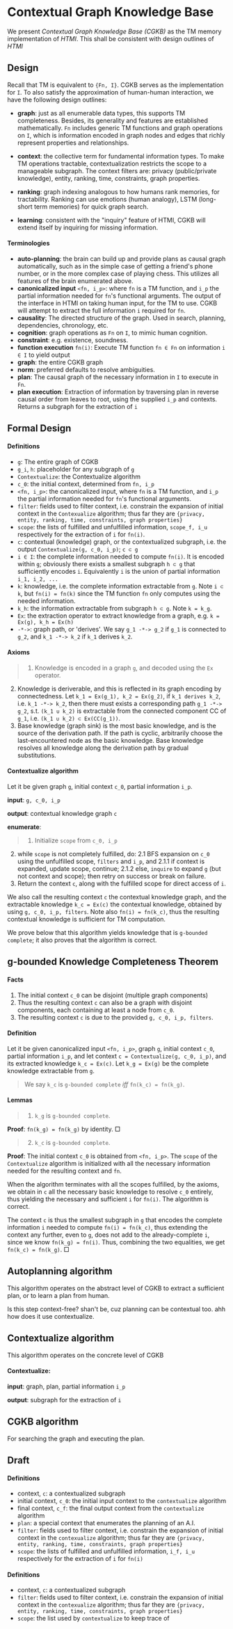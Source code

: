 # Contextual Graph Knowledge Base

We present *Contextual Graph Knowledge Base (CGKB)* as the TM memory implementation of *HTMI*. This shall be consistent with design outlines of *HTMI*

## Design

Recall that TM is equivalent to `{Fn, I}`. CGKB serves as the implementation for `I`. To also satisfy the approximation of human-human interaction, we have the following design outlines:

- **graph**: just as all enumerable data types, this supports TM completeness. Besides, its generality and features are established mathematically. `Fn` includes generic TM functions and graph operations on `I`, which is information encoded in graph nodes and edges that richly represent properties and relationships.

- **context**: the collective term for fundamental information types. To make TM operations tractable, contextualization restricts the scope to a manageable subgraph. The context filters are: privacy (public/private knowledge), entity, ranking, time, constraints, graph properties. 

- **ranking**: graph indexing analogous to how humans rank memories, for tractability. Ranking can use emotions (human analogy), LSTM (long-short term memories) for quick graph search.

- **learning**: consistent with the "inquiry" feature of HTMI, CGKB will extend itself by inquiring for missing information.


#### Terminologies

- **auto-planning**: the brain can build up and provide plans as causal graph automatically, such as in the simple case of getting a friend's phone number, or in the more complex case of playing chess. This utilizes all features of the brain enumerated above.
- **canonicalized input** `<fn, i_p>`: where `fn` is a TM function, and `i_p` the partial information needed for `fn`'s functional arguments. The output of the interface in HTMI on taking human input, for the TM to use. CGKB will attempt to extract the full information `i` required for `fn`.
- **causality**: The directed structure of the graph. Used in search, planning, dependencies, chronology, etc.
- **cognition**: graph operations as `Fn` on `I`, to mimic human cognition.
- **constraint**: e.g. existence, soundness.
- **function execution** `fn(i)`: Execute TM function `fn ∈ Fn` on information `i ∈ I` to yield output
- **graph**: the entire CGKB graph
- **norm**: preferred defaults to resolve ambiguities.
- **plan**: The causal graph of the necessary information in `I` to execute in `Fn`.
- **plan execution**: Extraction of information by traversing plan in reverse causal order from leaves to root, using the supplied `i_p` and contexts. Returns a subgraph for the extraction of `i`


## Formal Design

#### Definitions

- `g`: The entire graph of CGKB
- `g_i`, `h`: placeholder for any subgraph of `g`
- `Contextualize`: the Contextualize algorithm
- `c_0`: the initial context, determined from `fn, i_p`
- `<fn, i_p>`: the canonicalized input, where `fn` is a TM function, and `i_p` the partial information needed for `fn`'s functional arguments.
- `filter`: fields used to filter context, i.e. constrain the expansion of initial context in the `Contexualize` algorithm; thus far they are `{privacy, entity, ranking, time, constraints, graph properties}`
- `scope`: the lists of fulfilled and unfulfilled information, `scope_f, i_u` respectively for the extraction of `i` for `fn(i)`.
- `c`: contextual (knowledge) graph, or the contextualized subgraph, i.e. the output `Contextualize(g, c_0, i_p)`; `c ⊂ g`
- `i ∈ I`: the complete information needed to compute `fn(i)`. It is encoded within `g`; obviously there exists a smallest subgraph `h ⊂ g` that sufficiently encodes `i`. Equivalently `i` is the union of partial information `i_1, i_2, ...`
- `k`: knowledge, i.e. the complete information extractable from `g`. Note `i ⊂ k`, but `fn(i) = fn(k)` since the TM function `fn` only computes using the needed information.
- `k_h`: the information extractable from subgraph `h ⊂ g`. Note `k = k_g`.
- `Ex`: the extraction operator to extract knowledge from a graph, e.g. `k = Ex(g), k_h = Ex(h)`
- `-*->`: graph path, or 'derives'. We say `g_1 -*-> g_2` if `g_1` is connected to `g_2`, and `k_1 -*-> k_2` if `k_1` derives `k_2`.


#### Axioms

>1. Knowledge is encoded in a graph `g`, and decoded using the `Ex` operator.
2. Knowledge is deriverable, and this is reflected in its graph encoding by connectedness. Let `k_1 = Ex(g_1), k_2 = Ex(g_2)`, if `k_1 derives k_2`, i.e. `k_1 -*-> k_2`, then there must exists a corresponding path `g_1 -*-> g_2`, s.t. `(k_1 ∪ k_2)` is extractable from the connected component CC of `g_1`, i.e. `(k_1 ∪ k_2) ⊂ Ex(CC(g_1))`.
3. Base knowledge (graph sink) is the most basic knowledge, and is the source of the derivation path. If the path is cyclic, arbitrarily choose the last-encountered node as the basic knowledge. Base knowledge resolves all knowledge along the derivation path by gradual substitutions.


#### Contextualize algorithm

Let it be given graph `g`, initial context `c_0`, partial information `i_p`.

**input**: `g, c_0, i_p`

**output**: contextual knowledge graph `c`

**enumerate**:


>1. Initialize `scope` from `c_0, i_p`
2. while `scope` is not completely fulfilled, do:
  2.1 BFS expansion on `c_0` using the unfulfilled scope, `filters` and `i_p`, and
    2.1.1 if context is expanded, update scope, continue; 
    2.1.2 else, `inquire` to expand `g` (but not context and scope); then retry on success or break on failure.
3. Return the context `c`, along with the fulfilled scope for direct access of `i`.


We also call the resulting context `c` the contextual knowledge graph, and the extractable knowledge `k_c = Ex(c)` the contextual knowledge, obtained by using `g, c_0, i_p, filters`. Note also `fn(i) = fn(k_c)`, thus the resulting contextual knowledge is sufficient for TM computation.

We prove below that this algorithm yields knowledge that is `g-bounded complete`; it also proves that the algorithm is correct.


## g-bounded Knowledge Completeness Theorem

#### Facts

1. The initial context `c_0` can be disjoint (multiple graph components)
2. Thus the resulting context `c` can also be a graph with disjoint components, each containing at least a node from `c_0`.
3. The resulting context `c` is due to the provided `g, c_0, i_p, filters`.


#### Definition

Let it be given canonicalized input `<fn, i_p>`, graph `g`, initial context `c_0`, partial information `i_p`, and let context `c = Contextualize(g, c_0, i_p)`, and its extracted knowledge `k_c = Ex(c)`. Let `k_g = Ex(g)` be the complete knowledge extractable from `g`.

>We say `k_c` is `g-bounded complete` *iff* `fn(k_c) = fn(k_g)`.

#### Lemmas

>1) `k_g` is `g-bounded complete`.

**Proof**: `fn(k_g) = fn(k_g)` by identity. □

>2) `k_c` is `g-bounded complete`.

**Proof**: The initial context `c_0` is obtained from `<fn, i_p>`. The `scope` of the `Contextualize` algorithm is initialized with all the necessary information needed for the resulting context and `fn`. 

When the algorithm terminates with all the scopes fulfilled, by the axioms, we obtain in `c` all the necessary basic knowledge to resolve `c_0` entirely, thus yielding the necessary and sufficient `i` for `fn(i)`. The algorithm is correct.

The context `c` is thus the smallest subgraph in `g` that encodes the complete information `i` needed to compute `fn(i) = fn(k_c)`, thus extending the context any further, even to `g`, does not add to the already-complete `i`, since we know `fn(k_g) = fn(i)`. Thus, combining the two equalities, we get `fn(k_c) = fn(k_g)`. □



## Autoplanning algorithm

This algorithm operates on the abstract level of CGKB to extract a sufficient plan, or to learn a plan from human.

Is this step context-free? shan't be, cuz planning can be contextual too. ahh how does it use contextualize.

## Contextualize algorithm

This algorithm operates on the concrete level of CGKB 

#### Contextualize:

**input**: graph, plan, partial information `i_p`

**output**: subgraph for the extraction of `i`




## CGKB algorithm

For searching the graph and executing the plan.



## Draft

#### Definitions

- context, `c`: a contextualized subgraph
- initial context, `c_0`: the initial input context to the `contextualize` algorithm
- final context, `c_f`: the final output context from the `contextualize` algorithm
- `plan`: a special context that enumerates the planning of an A.I.
- `filter`: fields used to filter context, i.e. constrain the expansion of initial context in the `contexualize` algorithm; thus far they are `{privacy, entity, ranking, time, constraints, graph properties}`
- `scope`: the lists of fulfilled and unfulfilled information, `i_f, i_u` respectively for the extraction of `i` for `fn(i)`


#### Definitions

- context, `c`: a contextualized subgraph
- `filter`: fields used to filter context, i.e. constrain the expansion of initial context in the `contexualize` algorithm; thus far they are `{privacy, entity, ranking, time, constraints, graph properties}`
- `scope`: the list used by `contextualize` to keep trace of 
